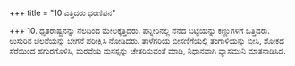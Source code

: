 +++
title = "10 ಎತ್ತಿದರು ಧರಣಿಪನ"

+++
10. ಧೃತರಾಷ್ಟ್ರನನ್ನು ನೆಲದಿಂದ ಮೇಲಕ್ಕೆತ್ತಿದರು. ಪನ್ನೀರಿನಲ್ಲಿ ನೆನೆದ ಬಟ್ಟೆಯನ್ನು ಕಣ್ಣುಗಳಿಗೆ ಒತ್ತಿದರು. ಉಸುರಿನ ಚಲನೆಯನ್ನು ಬೇಗನೆ ಪರೀಕ್ಷಿಸಿ ನೋಡಿದರು. ತಾಳೆಗರಿಯ ಬೀಸಣಿಗೆಯಲ್ಲಿ ತಂಗಾಳಿಯನ್ನು ಬೀಸಿ, ಶೋಕದ ಸೆರೆಯಿಂದ ಹಗುರಗೊಳಿಸಿ, ಮರವೆಯ ಮನಸ್ಸನ್ನು ಚೇತರಿಸುವಂತೆ ಮಾಡಿ, ನಿಧಾನವಾಗಿ ವ್ಯಾಸಮುನಿ ಮಾತನಾಡಿಸಿದ.